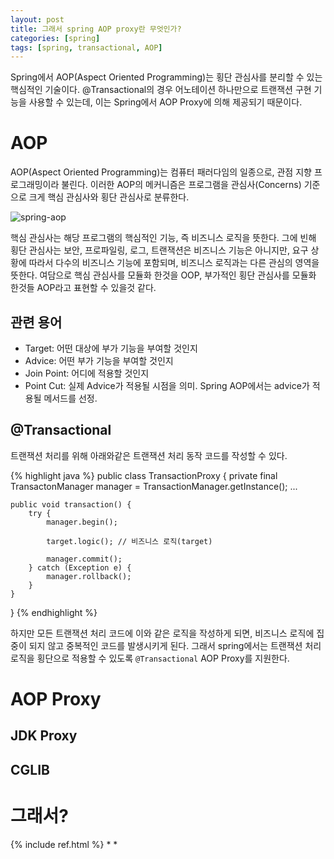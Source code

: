 ```yaml
---
layout: post
title: 그래서 spring AOP proxy란 무엇인가?
categories: [spring]
tags: [spring, transactional, AOP]
---
```

Spring에서 AOP(Aspect Oriented Programming)는 횡단 관심사를 분리할 수 있는 핵심적인 기술이다. @Transactional의 경우 어노테이션 하나만으로 트랜잭션 구현 기능을 사용할 수 있는데, 이는 Spring에서 AOP Proxy에 의해 제공되기 때문이다.

# AOP
AOP(Aspect Oriented Programming)는 컴퓨터 패러다임의 일종으로, 관점 지향 프로그래밍이라 불린다. 이러한 AOP의 메커니즘은 프로그램을 관심사(Concerns) 기준으로 크게 핵심 관심사와 횡단 관심사로 분류한다.

![spring-aop]({{site.url}}/assets/images/posts/spring-aop/spring-aop-01.png)

핵심 관심사는 해당 프로그램의 핵심적인 기능, 즉 비즈니스 로직을 뜻한다. 그에 빈해 횡단 관심사는 보안, 프로파일링, 로그, 트랜잭션은 비즈니스 기능은 아니지만, 요구 상황에 따라서 다수의 비즈니스 기능에 포함되며, 비즈니스 로직과는 다른 관심의 영역을 뜻한다. 여담으로 핵심 관심사를 모듈화 한것을 OOP, 부가적인 횡단 관심사를 모듈화 한것들 AOP라고 표현할 수 있을것 같다.

## 관련 용어
* Target: 어떤 대상에 부가 기능을 부여할 것인지
* Advice: 어떤 부가 기능을 부여할 것인지
* Join Point: 어디에 적용할 것인지
* Point Cut: 실제 Advice가 적용될 시점을 의미. Spring AOP에서는 advice가 적용될 메서드를 선정.

## @Transactional
트랜잭션 처리를 위해 아래와같은 트랜잭션 처리 동작 코드를 작성할 수 있다. 

{% highlight java %}
public class TransactionProxy {
    private final TransactonManager manager = TransactionManager.getInstance();
    ...

    public void transaction() {
        try {
            manager.begin();

            target.logic(); // 비즈니스 로직(target)

            manager.commit();
        } catch (Exception e) {
            manager.rollback();
        }
    }
}
{% endhighlight %}

하지만 모든 트랜잭션 처리 코드에 이와 같은 로직을 작성하게 되면, 비즈니스 로직에 집중이 되지 않고 중복적인 코드를 발생시키게 된다. 그래서 spring에서는 트랜잭션 처리 로직을 횡단으로 적용할 수 있도록 `@Transactional` AOP Proxy를 지원한다.

# AOP Proxy
## JDK Proxy
## CGLIB


# 그래서?

{% include ref.html %}
* 
* 